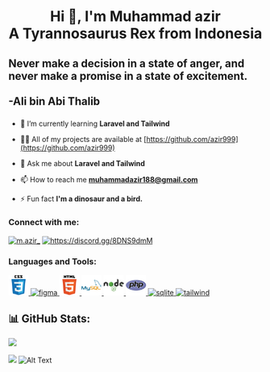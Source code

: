 <h1 align="center">Hi 👋, I'm Muhammad azir<br>A Tyrannosaurus Rex from Indonesia</h1>
<h2 align="left">Never make a decision in a state of anger, and never make a promise in a state of excitement.<br><br>-Ali bin Abi Thalib</h2>
<h3></h3>

- 🌱 I’m currently learning **Laravel and Tailwind**

- 👨‍💻 All of my projects are available at [https://github.com/azir999](https://github.com/azir999)

- 💬 Ask me about **Laravel and Tailwind**

- 📫 How to reach me **muhammadazir188@gmail.com**

- ⚡ Fun fact **I'm a dinosaur and a bird.**

<h3 align="left">Connect with me:</h3>
<p align="left">
<a href="https://instagram.com/m.azir_" target="blank"><img align="center" src="https://raw.githubusercontent.com/rahuldkjain/github-profile-readme-generator/master/src/images/icons/Social/instagram.svg" alt="m.azir_" height="30" width="40" /></a>
<a href="https://discord.gg/https://discord.gg/8DNS9dmM" target="blank"><img align="center" src="https://raw.githubusercontent.com/rahuldkjain/github-profile-readme-generator/master/src/images/icons/Social/discord.svg" alt="https://discord.gg/8DNS9dmM" height="30" width="40" /></a>
</p>

<h3 align="left">Languages and Tools:</h3>
<p align="left"> <a href="https://www.w3schools.com/css/" target="_blank" rel="noreferrer"> <img src="https://raw.githubusercontent.com/devicons/devicon/master/icons/css3/css3-original-wordmark.svg" alt="css3" width="40" height="40"/> </a> <a href="https://www.figma.com/" target="_blank" rel="noreferrer"> <img src="https://www.vectorlogo.zone/logos/figma/figma-icon.svg" alt="figma" width="40" height="40"/> </a> <a href="https://www.w3.org/html/" target="_blank" rel="noreferrer"> <img src="https://raw.githubusercontent.com/devicons/devicon/master/icons/html5/html5-original-wordmark.svg" alt="html5" width="40" height="40"/> </a> <a href="https://www.mysql.com/" target="_blank" rel="noreferrer"> <img src="https://raw.githubusercontent.com/devicons/devicon/master/icons/mysql/mysql-original-wordmark.svg" alt="mysql" width="40" height="40"/> </a> <a href="https://nodejs.org" target="_blank" rel="noreferrer"> <img src="https://raw.githubusercontent.com/devicons/devicon/master/icons/nodejs/nodejs-original-wordmark.svg" alt="nodejs" width="40" height="40"/> </a> <a href="https://www.php.net" target="_blank" rel="noreferrer"> <img src="https://raw.githubusercontent.com/devicons/devicon/master/icons/php/php-original.svg" alt="php" width="40" height="40"/> </a> <a href="https://www.sqlite.org/" target="_blank" rel="noreferrer"> <img src="https://www.vectorlogo.zone/logos/sqlite/sqlite-icon.svg" alt="sqlite" width="40" height="40"/> </a> <a href="https://tailwindcss.com/" target="_blank" rel="noreferrer"> <img src="https://www.vectorlogo.zone/logos/tailwindcss/tailwindcss-icon.svg" alt="tailwind" width="40" height="40"/> </a> </p>

## 📊 GitHub Stats:
![](https://github-readme-stats.vercel.app/api/top-langs/?username=azir999&theme=dark&hide_border=false&include_all_commits=true&count_private=true&layout=compact)

[![](https://visitcount.itsvg.in/api?id=azir999&icon=0&color=0)](https://visitcount.itsvg.in)
<img src="https://media0.giphy.com/media/v1.Y2lkPTc5MGI3NjExY2RsMXpzZnpycjZza29oOWk1OWpqM3BxZWhncjk5dm03emF0YmJtNSZlcD12MV9pbnRlcm5hbF9naWZfYnlfaWQmY3Q9Zw/vrxxqQbyRxYi6scCjT/giphy.gif" alt="Alt Text" width="400" height="300">


